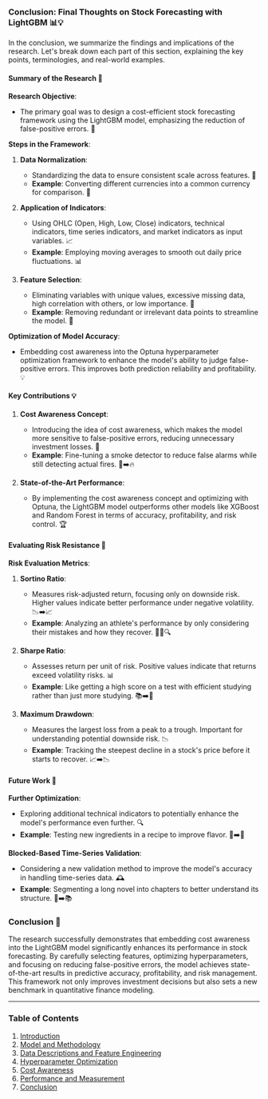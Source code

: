 ### Conclusion: Final Thoughts on Stock Forecasting with LightGBM 📊💡

In the conclusion, we summarize the findings and implications of the research. Let's break down each part of this section, explaining the key points, terminologies, and real-world examples.

#### Summary of the Research 📘

**Research Objective**:
- The primary goal was to design a cost-efficient stock forecasting framework using the LightGBM model, emphasizing the reduction of false-positive errors. 🎯

**Steps in the Framework**:
1. **Data Normalization**:
   - Standardizing the data to ensure consistent scale across features. 🧮
   - **Example**: Converting different currencies into a common currency for comparison. 💱

2. **Application of Indicators**:
   - Using OHLC (Open, High, Low, Close) indicators, technical indicators, time series indicators, and market indicators as input variables. 📈
   - **Example**: Employing moving averages to smooth out daily price fluctuations. 📊

3. **Feature Selection**:
   - Eliminating variables with unique values, excessive missing data, high correlation with others, or low importance. 🚮
   - **Example**: Removing redundant or irrelevant data points to streamline the model. 🧹

**Optimization of Model Accuracy**:
- Embedding cost awareness into the Optuna hyperparameter optimization framework to enhance the model's ability to judge false-positive errors. This improves both prediction reliability and profitability. 💡

#### Key Contributions 💡

1. **Cost Awareness Concept**:
   - Introducing the idea of cost awareness, which makes the model more sensitive to false-positive errors, reducing unnecessary investment losses. 💸
   - **Example**: Fine-tuning a smoke detector to reduce false alarms while still detecting actual fires. 🚨➡️🔥

2. **State-of-the-Art Performance**:
   - By implementing the cost awareness concept and optimizing with Optuna, the LightGBM model outperforms other models like XGBoost and Random Forest in terms of accuracy, profitability, and risk control. 🏆

#### Evaluating Risk Resistance 💪

**Risk Evaluation Metrics**:
1. **Sortino Ratio**:
   - Measures risk-adjusted return, focusing only on downside risk. Higher values indicate better performance under negative volatility. 📉➡️📈
   - **Example**: Analyzing an athlete's performance by only considering their mistakes and how they recover. 🏃‍♂️🔍

2. **Sharpe Ratio**:
   - Assesses return per unit of risk. Positive values indicate that returns exceed volatility risks. 📊
   - **Example**: Like getting a high score on a test with efficient studying rather than just more studying. 📚➡️🏅

3. **Maximum Drawdown**:
   - Measures the largest loss from a peak to a trough. Important for understanding potential downside risk. 📉
   - **Example**: Tracking the steepest decline in a stock's price before it starts to recover. 📈➡️📉

#### Future Work 🔮

**Further Optimization**:
- Exploring additional technical indicators to potentially enhance the model's performance even further. 🔍
- **Example**: Testing new ingredients in a recipe to improve flavor. 🍲➡️🌟

**Blocked-Based Time-Series Validation**:
- Considering a new validation method to improve the model's accuracy in handling time-series data. 🕰️
- **Example**: Segmenting a long novel into chapters to better understand its structure. 📖➡️📚

### Conclusion 🏁

The research successfully demonstrates that embedding cost awareness into the LightGBM model significantly enhances its performance in stock forecasting. By carefully selecting features, optimizing hyperparameters, and focusing on reducing false-positive errors, the model achieves state-of-the-art results in predictive accuracy, profitability, and risk management. This framework not only improves investment decisions but also sets a new benchmark in quantitative finance modeling.

---

### Table of Contents
1. [Introduction](https://github.com/aditya-saxena-7/Cost-Efficient-Stock-Forecasting-with-Enhanced-LightGBM/blob/master/Introduction.md)
2. [Model and Methodology](https://github.com/aditya-saxena-7/Cost-Efficient-Stock-Forecasting-with-Enhanced-LightGBM/blob/master/Model%20and%20Methodology.md)
3. [Data Descriptions and Feature Engineering](https://github.com/aditya-saxena-7/Cost-Efficient-Stock-Forecasting-with-Enhanced-LightGBM/blob/master/Data%20Descriptions%20and%20Feature%20Engineering.md)
4. [Hyperparameter Optimization](https://github.com/aditya-saxena-7/Cost-Efficient-Stock-Forecasting-with-Enhanced-LightGBM/blob/master/Hyperparameter%20Optimization.md)
5. [Cost Awareness](https://github.com/aditya-saxena-7/Cost-Efficient-Stock-Forecasting-with-Enhanced-LightGBM/blob/master/Cost%20Awareness.md)
6. [Performance and Measurement](https://github.com/aditya-saxena-7/Cost-Efficient-Stock-Forecasting-with-Enhanced-LightGBM/blob/master/Performance%20and%20Measurement.md)
7. [Conclusion](https://github.com/aditya-saxena-7/Cost-Efficient-Stock-Forecasting-with-Enhanced-LightGBM/blob/master/Conclusion.md)
